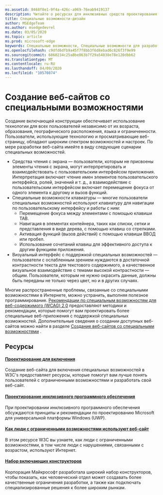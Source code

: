 ```yaml
---
ms.assetid: 8468f8e1-9f4a-426c-a969-76eab9419137
description: Читайте о ресурсах для инклюзивных средств проектирования и рекомендаций.
title: Специальные возможности-дизайн
author: MSEdgeTeam
ms.author: msedgedevrel
ms.date: 03/05/2020
ms.topic: article
ms.prod: microsoft-edge
keywords: Специальные возможности, Специальные возможности для разработчиков, доступные веб-сайты, EDGE, веб-разработка, ARIA, разработчик, модель автоматизации пользовательского интерфейса
ms.openlocfilehash: c9dfd6dfb9a45f7f8bb3f6d8ebad6c826f3f9e99
ms.sourcegitcommit: 6860234c25a8be863b7f29a54838e78e120dbb62
ms.translationtype: MT
ms.contentlocale: ru-RU
ms.lasthandoff: 04/09/2020
ms.locfileid: "10570874"
---
```

# Создание веб-сайтов со специальными возможностями

Создание включающей конструкции обеспечивает использование технологии для всех пользователей независимо от их возраста, образования, географического расположения, языка и ограниченности. Пользователи, использующие технологию и просматривающие веб-страницу, обладают широким спектром возможностей и настроек. По мере разработки веб-сайта имейте в виду следующие сценарии специальных возможностей.

* Средства чтения с экрана — пользователи, которым не присвоены элементы чтения с экрана, могут интерпретировать и взаимодействовать с пользовательским интерфейсом приложения. Интерпретация включает чтение имен элементов пользовательского интерфейса, ролей, значений и т. д., а взаимодействие с пользовательским интерфейсом включает перемещение фокуса от одного элемента к другому и вызов функций.
* Специальные возможности клавиатуры — многие пользователи специальных возможностей используют клавиатуру для навигации по пользовательскому интерфейсу и работы с ним:
  * Перемещение фокуса между элементами с помощью клавиши TAB.
  * Навигация в элементах контейнера, таких как списки, сетки и представления в виде дерева, с помощью клавиш со стрелками.
  * Активация функций (вызов действий) с помощью клавиши ВВОД или пробел.
  * Использование сочетаний клавиш для эффективного доступа к другим функциям приложения.
* Визуальный интерфейс с поддержкой специальных возможностей — пользователи с ослабленным зрением нуждаются в достаточной контрастности текста для текстового содержимого, а качественное визуальное взаимодействие с темами высокой контрастности — общим. Пользователи, которым не нужно окрасить данные, должны быть переданы не только через цвет, но и в других случаях.

Многие распространенные проблемы, связанные со специальными возможностями в Интернете, можно устранить, выполняя полезное программирование.  [Рекомендации по специальным возможностям для веб-содержимого (WCAG) 2,0](https://www.w3.org/TR/WCAG20/) предоставляют методики и рекомендации, которые помогут вам проектировать более специальные веб-приложения с поддержкой специальных возможностей. Дополнительные сведения о создании доступных веб-сайтов можно найти в разделе [Создание веб-сайтов со специальными возможностями](./build.md) .

## Ресурсы

#### [Проектирование для включения](https://w3.org/WAI/users/Overview.html)
Создание веб-сайта для включения специальных возможностей в W3C's предоставляет ресурсы, которые помогут вам лучше понять пользователей с ограниченными возможностями и разработать свой веб-сайт.

#### [Проектирование инклюзивного программного обеспечения](https://msdn.microsoft.com/windows/uwp/accessibility/designing-inclusive-software)
При проектировании инклюзивного программного обеспечения обсуждаются принципы и рекомендации по проектированию Microsoft для универсальной платформы Windows (UWP).

#### [Как люди с ограниченными возможностями используют веб-сайт](https://www.w3.org/WAI/intro/people-use-web/Overview.html)
В этом ресурсе W3C вы узнаете, как люди с ограниченными возможностями, в том числе люди с нарушениями, связанными с возрастом, используют Интернет.

#### [Набор включающих конструкторов](https://www.microsoft.com/design/practice#howwemake-section)
Корпорация Майкрософт разработала широкий набор конструкторов, чтобы показать, как человеческий отдел может создавать более качественные ограничения разработки, а также как подключать специализированные решения к более широким рынкам.
